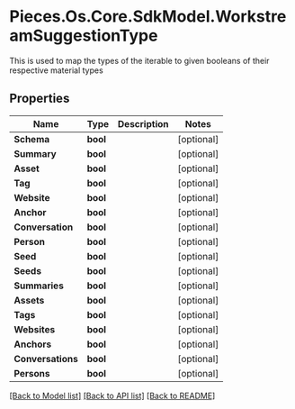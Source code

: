# Pieces.Os.Core.SdkModel.WorkstreamSuggestionType
This is used to map the types of the iterable to given booleans of their respective material types

## Properties

Name | Type | Description | Notes
------------ | ------------- | ------------- | -------------
**Schema** | **bool** |  | [optional] 
**Summary** | **bool** |  | [optional] 
**Asset** | **bool** |  | [optional] 
**Tag** | **bool** |  | [optional] 
**Website** | **bool** |  | [optional] 
**Anchor** | **bool** |  | [optional] 
**Conversation** | **bool** |  | [optional] 
**Person** | **bool** |  | [optional] 
**Seed** | **bool** |  | [optional] 
**Seeds** | **bool** |  | [optional] 
**Summaries** | **bool** |  | [optional] 
**Assets** | **bool** |  | [optional] 
**Tags** | **bool** |  | [optional] 
**Websites** | **bool** |  | [optional] 
**Anchors** | **bool** |  | [optional] 
**Conversations** | **bool** |  | [optional] 
**Persons** | **bool** |  | [optional] 

[[Back to Model list]](../README.md#documentation-for-models) [[Back to API list]](../README.md#documentation-for-api-endpoints) [[Back to README]](../README.md)

